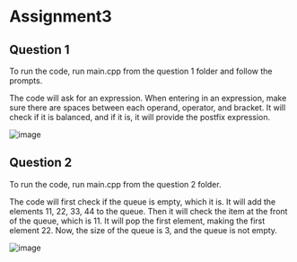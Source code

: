 # Assignment3

## Question 1
To run the code, run main.cpp from the question 1 folder and follow the prompts. 

The code will ask for an expression. When entering in an expression, make sure there are spaces between each operand, operator, and bracket.
It will check if it is balanced, and if it is, it will provide the postfix expression. 

![image](https://github.com/lisal00/Assignment3/assets/143776518/25a19101-a5cc-4f29-ae92-c34b1ef6a8da)

## Question 2
To run the code, run main.cpp from the question 2 folder.

The code will first check if the queue is empty, which it is. It will add the elements 11, 22, 33, 44 to the queue. Then it will check the item at the front of the queue, which is 11. 
It will pop the first element, making the first element 22. Now, the size of the queue is 3, and the queue is not empty.

![image](https://github.com/lisal00/Assignment3/assets/143776518/5a477d58-5b43-4323-8610-8297f80dd000)
